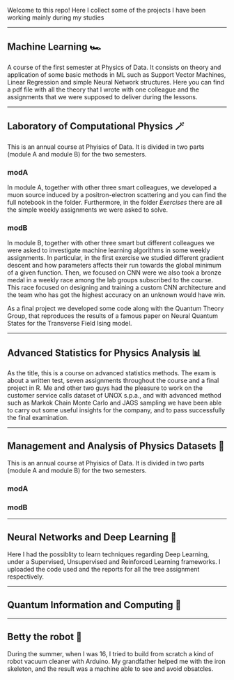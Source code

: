 Welcome to this repo! Here I collect some of the projects I have been working mainly during my studies

---

## Machine Learning 🏎
A course of the first semester at Physics of Data. It consists on theory and application of some basic methods in ML such as Support Vector Machines, Linear Regression and simple Neural Network structures. Here you can find a pdf file with all the theory that I wrote with one colleague and the assignments that we were supposed to deliver during the lessons.

---

## Laboratory of Computational Physics 🪄
This is an annual course at Phyisics of Data. It is divided in two parts (module A and module B) for the two semesters. 

### modA
In module A, together with other three smart colleagues, we developed a muon source induced by a positron-electron scattering and you can find the full notebook in the folder. Furthermore, in the folder _Exercises_ there are all the simple weekly assignments we were asked to solve.

### modB
In module B, together with other three smart but different colleagues we were asked to investigate machine learning algorithms in some weekly assignments. In particular, in the first exercise we studied different gradient descent and how parameters affects their run towards the global minimum of a given function. Then, we focused on CNN were we also took a bronze medal in a weekly race among the lab groups subscribed to the course. This race focused on designing and training a custom CNN architecture and the team who has got the highest accuracy on an unknown would have win.

As a final project we developed some code along with the Quantum Theory Group, that reproduces the results of a famous paper on Neural Quantum States for the Transverse Field Ising model.

---

## Advanced Statistics for Physics Analysis 📊
As the title, this is a course on advanced statistics methods. The exam is about a written test, seven assignments throughout the course and a final project in R. Me and other two guys had the pleasure to work on the customer service calls dataset of UNOX s.p.a., and with advanced method such as Markok Chain Monte Carlo and JAGS sampling we have been able to carry out some useful insights for the company, and to pass successfully the final examination.

---

## Management and Analysis of Physics Datasets 💾
This is an annual course at Phyisics of Data. It is divided in two parts (module A and module B) for the two semesters. 

### modA


### modB

---

## Neural Networks and Deep Learning 🧠
Here I had the possiblity to learn techniques regarding Deep Learning, under a Supervised, Unsupervised and Reinforced Learning frameworks. I uploaded the code used and the reports for all the tree assignment respectively.

---

## Quantum Information and Computing 🔮

---


## Betty the robot 🤖
During the summer, when I was 16, I tried to build from scratch a kind of robot vacuum cleaner with Arduino. My grandfather helped me with the iron skeleton, and the result was a machine able to see and avoid obsatcles.
